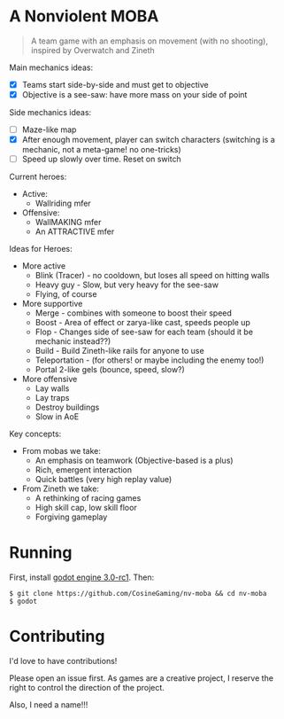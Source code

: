 A Nonviolent MOBA
=================

> A team game with an emphasis on movement (with no shooting), inspired by Overwatch and Zineth

Main mechanics ideas:

- [x] Teams start side-by-side and must get to objective
- [x] Objective is a see-saw: have more mass on your side of point

Side mechanics ideas:

- [ ] Maze-like map
- [x] After enough movement, player can switch characters (switching is a mechanic, not a meta-game! no one-tricks)
- [ ] Speed up slowly over time. Reset on switch

Current heroes:

- Active:
  - Wallriding mfer
- Offensive:
  - WallMAKING mfer
  - An ATTRACTIVE mfer

Ideas for Heroes:

- More active
  - Blink (Tracer) - no cooldown, but loses all speed on hitting walls
  - Heavy guy - Slow, but very heavy for the see-saw
  - Flying, of course
- More supportive
  - Merge - combines with someone to boost their speed
  - Boost - Area of effect or zarya-like cast, speeds people up
  - Flop - Changes side of see-saw for each team (should it be mechanic instead??)
  - Build - Build Zineth-like rails for anyone to use
  - Teleportation - (for others! or maybe including the enemy too!)
  - Portal 2-like gels (bounce, speed, slow?)
- More offensive
  - Lay walls
  - Lay traps
  - Destroy buildings
  - Slow in AoE

Key concepts:

- From mobas we take:
  - An emphasis on teamwork (Objective-based is a plus)
  - Rich, emergent interaction
  - Quick battles (very high replay value)
- From Zineth we take:
  - A rethinking of racing games
  - High skill cap, low skill floor
  - Forgiving gameplay

Running
=======

First, install [godot engine 3.0-rc1](https://godotengine.org/article/dev-snapshot-godot-3-0-rc-1). Then:

    $ git clone https://github.com/CosineGaming/nv-moba && cd nv-moba
    $ godot

Contributing
============

I'd love to have contributions!

Please open an issue first. As games are a creative project, I reserve the right to control the direction of the project.

Also, I need a name!!!

